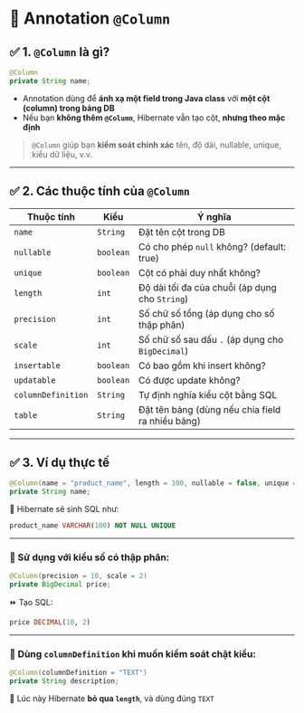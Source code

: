 # 🌱 Annotation **`@Column`**

## ✅ 1. `@Column` là gì?

```java
@Column
private String name;
```

- Annotation dùng để **ánh xạ một field trong Java class** với **một cột (column) trong bảng DB**
- Nếu bạn **không thêm `@Column`**, Hibernate vẫn tạo cột, **nhưng theo mặc định**

> `@Column` giúp bạn **kiểm soát chính xác** tên, độ dài, nullable, unique, kiểu dữ liệu, v.v.

---

## ✅ 2. Các thuộc tính của `@Column`

| Thuộc tính         | Kiểu      | Ý nghĩa                                          |
| ------------------ | --------- | ------------------------------------------------ |
| `name`             | `String`  | Đặt tên cột trong DB                             |
| `nullable`         | `boolean` | Có cho phép `null` không? (default: true)        |
| `unique`           | `boolean` | Cột có phải duy nhất không?                      |
| `length`           | `int`     | Độ dài tối đa của chuỗi (áp dụng cho `String`)   |
| `precision`        | `int`     | Số chữ số tổng (áp dụng cho số thập phân)        |
| `scale`            | `int`     | Số chữ số sau dấu `.` (áp dụng cho `BigDecimal`) |
| `insertable`       | `boolean` | Có bao gồm khi insert không?                     |
| `updatable`        | `boolean` | Có được update không?                            |
| `columnDefinition` | `String`  | Tự định nghĩa kiểu cột bằng SQL                  |
| `table`            | `String`  | Đặt tên bảng (dùng nếu chia field ra nhiều bảng) |

---

## ✅ 3. Ví dụ thực tế

```java
@Column(name = "product_name", length = 100, nullable = false, unique = true)
private String name;
```

🧠 Hibernate sẽ sinh SQL như:

```sql
product_name VARCHAR(100) NOT NULL UNIQUE
```

---

### 📌 Sử dụng với kiểu số có thập phân:

```java
@Column(precision = 10, scale = 2)
private BigDecimal price;
```

⏩ Tạo SQL:

```sql
price DECIMAL(10, 2)
```

---

### 📌 Dùng `columnDefinition` khi muốn kiểm soát chặt kiểu:

```java
@Column(columnDefinition = "TEXT")
private String description;
```

📌 Lúc này Hibernate **bỏ qua `length`**, và dùng đúng `TEXT`
